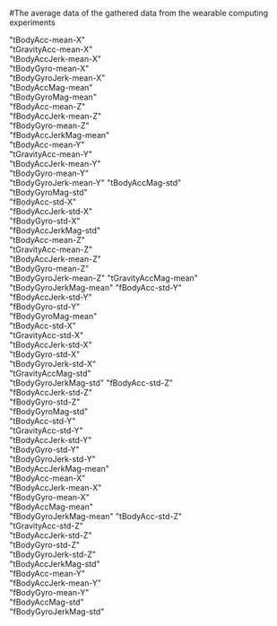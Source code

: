 #The average data of the gathered data from the wearable computing experiments

"tBodyAcc-mean-X"         
"tGravityAcc-mean-X"      
"tBodyAccJerk-mean-X"     
"tBodyGyro-mean-X"        
"tBodyGyroJerk-mean-X"    
"tBodyAccMag-mean"        
"tBodyGyroMag-mean"       
"fBodyAcc-mean-Z"         
"fBodyAccJerk-mean-Z"     
"fBodyGyro-mean-Z"        
"fBodyAccJerkMag-mean"    
"tBodyAcc-mean-Y"      
"tGravityAcc-mean-Y"   
"tBodyAccJerk-mean-Y"  
"tBodyGyro-mean-Y"     
"tBodyGyroJerk-mean-Y" 
"tBodyAccMag-std"      
"tBodyGyroMag-std"     
"fBodyAcc-std-X"       
"fBodyAccJerk-std-X"   
"fBodyGyro-std-X"      
"fBodyAccJerkMag-std"  
"tBodyAcc-mean-Z"      
"tGravityAcc-mean-Z"   
"tBodyAccJerk-mean-Z"  
"tBodyGyro-mean-Z"     
"tBodyGyroJerk-mean-Z" 
"tGravityAccMag-mean"  
"tBodyGyroJerkMag-mean"
"fBodyAcc-std-Y"       
"fBodyAccJerk-std-Y"   
"fBodyGyro-std-Y"      
"fBodyGyroMag-mean"    
"tBodyAcc-std-X"       
"tGravityAcc-std-X"    
"tBodyAccJerk-std-X"   
"tBodyGyro-std-X"      
"tBodyGyroJerk-std-X"  
"tGravityAccMag-std"   
"tBodyGyroJerkMag-std" 
"fBodyAcc-std-Z"       
"fBodyAccJerk-std-Z"   
"fBodyGyro-std-Z"      
"fBodyGyroMag-std"     
"tBodyAcc-std-Y"        
"tGravityAcc-std-Y"     
"tBodyAccJerk-std-Y"    
"tBodyGyro-std-Y"       
"tBodyGyroJerk-std-Y"   
"tBodyAccJerkMag-mean"  
"fBodyAcc-mean-X"       
"fBodyAccJerk-mean-X"   
"fBodyGyro-mean-X"      
"fBodyAccMag-mean"      
"fBodyGyroJerkMag-mean" 
"tBodyAcc-std-Z"       
"tGravityAcc-std-Z"    
"tBodyAccJerk-std-Z"   
"tBodyGyro-std-Z"      
"tBodyGyroJerk-std-Z"  
"tBodyAccJerkMag-std"  
"fBodyAcc-mean-Y"      
"fBodyAccJerk-mean-Y"  
"fBodyGyro-mean-Y"     
"fBodyAccMag-std"      
"fBodyGyroJerkMag-std" 
